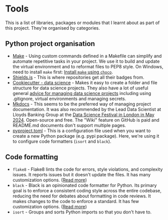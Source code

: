 # Tools

This is a list of libraries, packages or modules that I learnt about as part of this project. They're organised by categories. 

## Python project organisation

* [Make](https://www.gnu.org/software/make/) - Using custom commands defined in a Makefile can simplify and automate repetitive tasks in your project. We use it to build and update the virtual environment and to reformat files to PEP8 style. On Windows, need to install `make` first: [Install `make` using `choco`](https://community.chocolatey.org/packages/make).
* [Shields.is](https://shields.io/) - This is where repositories get all their badges from. 
* [Cookiecutter - data science](https://cookiecutter-data-science.drivendata.org/) - Makes it easy to create a folder and file structure for data science projects. They also have a lot of useful general [advice for managing data science projects](https://cookiecutter-data-science.drivendata.org/opinions/) including using .gitignore, virtual environments and managing secrets. 
* [Mkdocs](https://www.mkdocs.org/) - This seems to be the preferred way of managing project documentation. It was also recommended by the Lead Data Scientist at Lloyds Banking Group at the [Data Science Festival in London in May 2024](https://datasciencefestival.com/session/mlops-in-financial-services/). Open-source and free. The "Wiki" feature on GitHub is paid and README.md documents don't support multiple pages. 
* [pyproject.toml](https://packaging.python.org/en/latest/guides/writing-pyproject-toml/) - This is a configuration file used when you want to create a new Python package (e.g. pypi package). Here, we're using it to configure code formatters (`isort` and `black`). 

## Code formatting 

* `flake8` - Flake8 lints the code for errors, style violations, and complexity issues. It reports issues but it doesn't update the files. It has many customization options. ([Read more](https://flake8.pycqa.org/en/latest/))
* `black` - Black is an opinionated code formatter for Python. Its primary goal is to enforce a consistent coding style across the entire codebase, reducing the need for debates about formatting in code reviews. It makes changes to the code to enforce a standard. It has few customization options. ([Read more](https://black.readthedocs.io/en/stable/index.html))
* `isort` - Groups and sorts Python imports so that you don't have to. 

